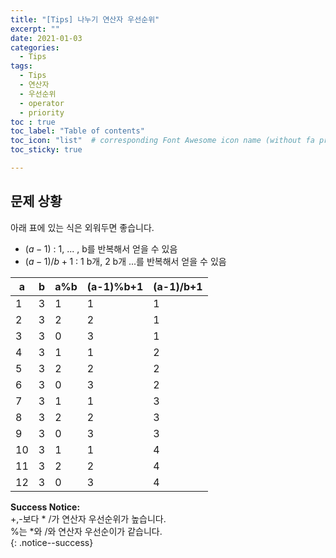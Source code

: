 ```yaml
---
title: "[Tips] 나누기 연산자 우선순위"
excerpt: ""
date: 2021-01-03
categories:
  - Tips
tags:
  - Tips
  - 연산자
  - 우선순위
  - operator
  - priority
toc : true
toc_label: "Table of contents"
toc_icon: "list"  # corresponding Font Awesome icon name (without fa prefix)
toc_sticky: true

---
```


## 문제 상황

아래 표에 있는 식은 외워두면 좋습니다. 

- $(a-1)%b+1$ : 1, ... , b를 반복해서 얻을 수 있음
- $(a-1)/b+1$ : 1 b개, 2 b개 ...를 반복해서 얻을 수 있음

| a  | b | a%b | (a-1)%b+1 | (a-1)/b+1 |
| -- | - | --- | --------- | --------- |
| 1  | 3 | 1   | 1         | 1         |
| 2  | 3 | 2   | 2         | 1         |
| 3  | 3 | 0   | 3         | 1         |
| 4  | 3 | 1   | 1         | 2         |
| 5  | 3 | 2   | 2         | 2         |
| 6  | 3 | 0   | 3         | 2         |
| 7  | 3 | 1   | 1         | 3         |
| 8  | 3 | 2   | 2         | 3         |
| 9  | 3 | 0   | 3         | 3         |
| 10 | 3 | 1   | 1         | 4         |
| 11 | 3 | 2   | 2         | 4         |
| 12 | 3 | 0   | 3         | 4         |

**Success Notice:**  
+,-보다 * /가 연산자 우선순위가 높습니다.  
%는 *와 /와 연산자 우선순이가 같습니다.  
{: .notice--success}
 

